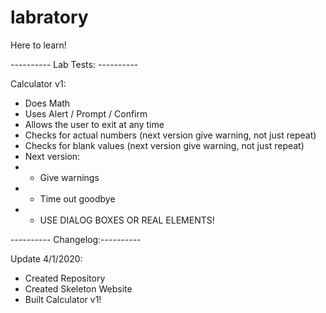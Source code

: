 # labratory
Here to learn!



---------- Lab Tests: ----------

Calculator v1:
- Does Math
- Uses Alert / Prompt / Confirm
- Allows the user to exit at any time
- Checks for actual numbers (next version give warning, not just repeat)
- Checks for blank values (next version give warning, not just repeat)
- Next version:
- - Give warnings
- - Time out goodbye
- - USE DIALOG BOXES OR REAL ELEMENTS!





---------- Changelog:----------

Update 4/1/2020:
- Created Repository
- Created Skeleton Website
- Built Calculator v1!
